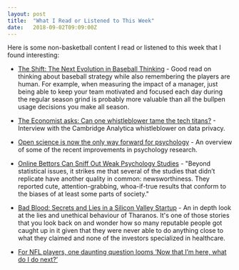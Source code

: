 ```yaml
---
layout: post
title:  "What I Read or Listened to This Week"
date:   2018-09-02T09:09:00Z
---
```

Here is some non-basketball content I read or listened to this week that I found interesting:


* [The Shift: The Next Evolution in Baseball Thinking](https://www.amazon.com/Shift-Next-Evolution-Baseball-Thinking/dp/1629375446/) - Good read on thinking about baseball strategy while also remembering the players are human. For example, when measuring the impact of a manager, just being able to keep your team motivated and focused each day during the regular season grind is probably more valuable than all the bullpen usage decisions you make all season.

* [The Economist asks: Can one whistleblower tame the tech titans?](https://www.acast.com/theeconomistasks/theeconomistasks-canonewhistleblowertamethetechtitans-) - Interview with the Cambridge Analytica whistleblower on data privacy.

* [Open science is now the only way forward for psychology](https://www.theguardian.com/science/head-quarters/2018/aug/23/open-science-is-now-the-only-way-forward-for-psychology) - An overview of some of the recent improvements in psychology research.

* [Online Bettors Can Sniff Out Weak Psychology Studies](https://www.theatlantic.com/science/archive/2018/08/scientists-can-collectively-sense-which-psychology-studies-are-weak/568630/) - "Beyond statistical issues, it strikes me that several of the studies that didn’t replicate have another quality in common: newsworthiness. They reported cute, attention-grabbing, whoa-if-true results that conform to the biases of at least some parts of society."

* [Bad Blood: Secrets and Lies in a Silicon Valley Startup](https://www.amazon.com/Bad-Blood-Secrets-Silicon-Startup/dp/152473165X/) - An in depth look at the lies and unethical behaviour of Tharanos. It's one of those stories that you look back on and wonder how so many reputable people got caught up in it given that they were never able to do anything close to what they claimed and none of the investors specialized in healthcare.

* [For NFL players, one daunting question looms ‘Now that I’m here, what do I do next?’](https://theundefeated.com/features/former-nfl-player-domonique-foxworth-big-questions-after-end-of-career/)
